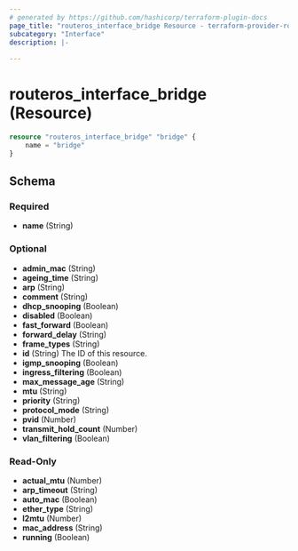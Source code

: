 ```yaml
---
# generated by https://github.com/hashicorp/terraform-plugin-docs
page_title: "routeros_interface_bridge Resource - terraform-provider-routeros"
subcategory: "Interface"
description: |-
  
---
```


# routeros_interface_bridge (Resource)

```terraform
resource "routeros_interface_bridge" "bridge" {
    name = "bridge"
}
```

<!-- schema generated by tfplugindocs -->
## Schema

### Required

- **name** (String)

### Optional

- **admin_mac** (String)
- **ageing_time** (String)
- **arp** (String)
- **comment** (String)
- **dhcp_snooping** (Boolean)
- **disabled** (Boolean)
- **fast_forward** (Boolean)
- **forward_delay** (String)
- **frame_types** (String)
- **id** (String) The ID of this resource.
- **igmp_snooping** (Boolean)
- **ingress_filtering** (Boolean)
- **max_message_age** (String)
- **mtu** (String)
- **priority** (String)
- **protocol_mode** (String)
- **pvid** (Number)
- **transmit_hold_count** (Number)
- **vlan_filtering** (Boolean)

### Read-Only

- **actual_mtu** (Number)
- **arp_timeout** (String)
- **auto_mac** (Boolean)
- **ether_type** (String)
- **l2mtu** (Number)
- **mac_address** (String)
- **running** (Boolean)


